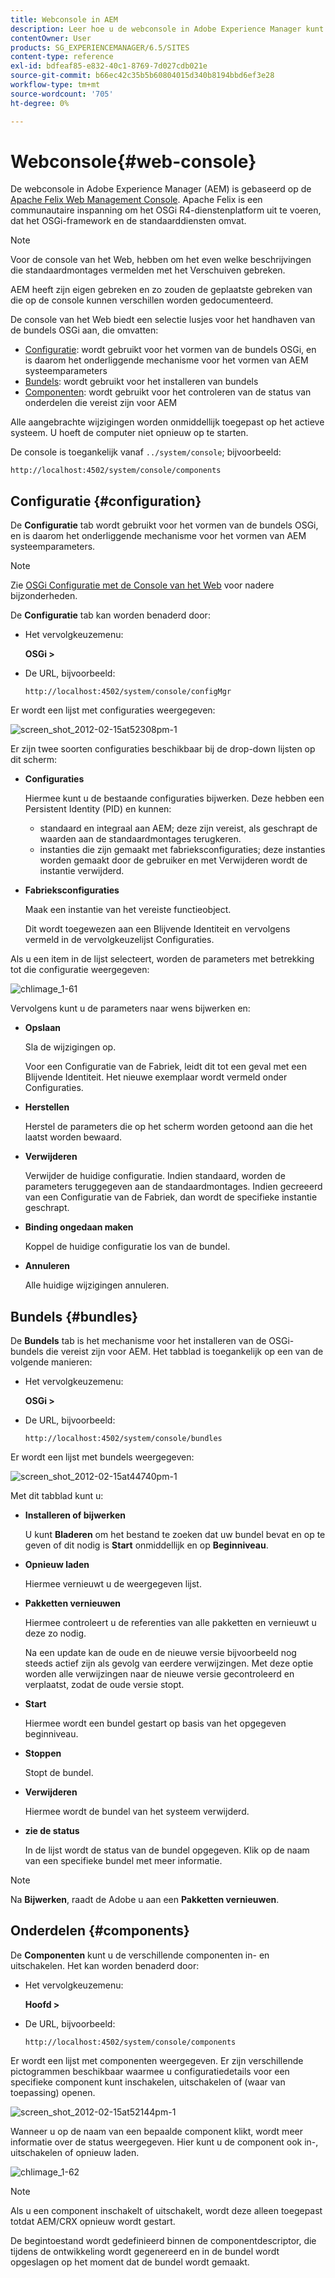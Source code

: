 ```yaml
---
title: Webconsole in AEM
description: Leer hoe u de webconsole in Adobe Experience Manager kunt gebruiken.
contentOwner: User
products: SG_EXPERIENCEMANAGER/6.5/SITES
content-type: reference
exl-id: bdfeaf85-e832-40c1-8769-7d027cdb021e
source-git-commit: b66ec42c35b5b60804015d340b8194bbd6ef3e28
workflow-type: tm+mt
source-wordcount: '705'
ht-degree: 0%

---
```


# Webconsole{#web-console}

De webconsole in Adobe Experience Manager (AEM) is gebaseerd op de [Apache Felix Web Management Console](https://felix.apache.org/documentation/subprojects/apache-felix-web-console.html). Apache Felix is een communautaire inspanning om het OSGi R4-dienstenplatform uit te voeren, dat het OSGi-framework en de standaarddiensten omvat.

>[!NOTE]
>
>Voor de console van het Web, hebben om het even welke beschrijvingen die standaardmontages vermelden met het Verschuiven gebreken.
>
>AEM heeft zijn eigen gebreken en zo zouden de geplaatste gebreken van die op de console kunnen verschillen worden gedocumenteerd.

De console van het Web biedt een selectie lusjes voor het handhaven van de bundels OSGi aan, die omvatten:

* [Configuratie](#configuration): wordt gebruikt voor het vormen van de bundels OSGi, en is daarom het onderliggende mechanisme voor het vormen van AEM systeemparameters
* [Bundels](#bundles): wordt gebruikt voor het installeren van bundels
* [Componenten](#components): wordt gebruikt voor het controleren van de status van onderdelen die vereist zijn voor AEM

Alle aangebrachte wijzigingen worden onmiddellijk toegepast op het actieve systeem. U hoeft de computer niet opnieuw op te starten.

De console is toegankelijk vanaf `../system/console`; bijvoorbeeld:

`http://localhost:4502/system/console/components`

## Configuratie {#configuration}

De **Configuratie** tab wordt gebruikt voor het vormen van de bundels OSGi, en is daarom het onderliggende mechanisme voor het vormen van AEM systeemparameters.

>[!NOTE]
>
>Zie [OSGi Configuratie met de Console van het Web](/help/sites-deploying/configuring-osgi.md#osgi-configuration-with-the-web-console) voor nadere bijzonderheden.

De **Configuratie** tab kan worden benaderd door:

* Het vervolgkeuzemenu:

  **OSGi >**

* De URL, bijvoorbeeld:

  `http://localhost:4502/system/console/configMgr`

Er wordt een lijst met configuraties weergegeven:

![screen_shot_2012-02-15at52308pm-1](assets/screen_shot_2012-02-15at52308pm-1.png)

Er zijn twee soorten configuraties beschikbaar bij de drop-down lijsten op dit scherm:

* **Configuraties**

  Hiermee kunt u de bestaande configuraties bijwerken. Deze hebben een Persistent Identity (PID) en kunnen:

   * standaard en integraal aan AEM; deze zijn vereist, als geschrapt de waarden aan de standaardmontages terugkeren.
   * instanties die zijn gemaakt met fabrieksconfiguraties; deze instanties worden gemaakt door de gebruiker en met Verwijderen wordt de instantie verwijderd.

* **Fabrieksconfiguraties**

  Maak een instantie van het vereiste functieobject.

  Dit wordt toegewezen aan een Blijvende Identiteit en vervolgens vermeld in de vervolgkeuzelijst Configuraties.

Als u een item in de lijst selecteert, worden de parameters met betrekking tot die configuratie weergegeven:

![chlimage_1-61](assets/chlimage_1-61.png)

Vervolgens kunt u de parameters naar wens bijwerken en:

* **Opslaan**

  Sla de wijzigingen op.

  Voor een Configuratie van de Fabriek, leidt dit tot een geval met een Blijvende Identiteit. Het nieuwe exemplaar wordt vermeld onder Configuraties.

* **Herstellen**

  Herstel de parameters die op het scherm worden getoond aan die het laatst worden bewaard.

* **Verwijderen**

  Verwijder de huidige configuratie. Indien standaard, worden de parameters teruggegeven aan de standaardmontages. Indien gecreeerd van een Configuratie van de Fabriek, dan wordt de specifieke instantie geschrapt.

* **Binding ongedaan maken**

  Koppel de huidige configuratie los van de bundel.

* **Annuleren**

  Alle huidige wijzigingen annuleren.

## Bundels {#bundles}

De **Bundels** tab is het mechanisme voor het installeren van de OSGi-bundels die vereist zijn voor AEM. Het tabblad is toegankelijk op een van de volgende manieren:

* Het vervolgkeuzemenu:

  **OSGi >**

* De URL, bijvoorbeeld:

  `http://localhost:4502/system/console/bundles`

Er wordt een lijst met bundels weergegeven:

![screen_shot_2012-02-15at44740pm-1](assets/screen_shot_2012-02-15at44740pm-1.png)

Met dit tabblad kunt u:

* **Installeren of bijwerken**

  U kunt **Bladeren** om het bestand te zoeken dat uw bundel bevat en op te geven of dit nodig is **Start** onmiddellijk en op **Beginniveau**.

* **Opnieuw laden**

  Hiermee vernieuwt u de weergegeven lijst.

* **Pakketten vernieuwen**

  Hiermee controleert u de referenties van alle pakketten en vernieuwt u deze zo nodig.

  Na een update kan de oude en de nieuwe versie bijvoorbeeld nog steeds actief zijn als gevolg van eerdere verwijzingen. Met deze optie worden alle verwijzingen naar de nieuwe versie gecontroleerd en verplaatst, zodat de oude versie stopt.

* **Start**

  Hiermee wordt een bundel gestart op basis van het opgegeven beginniveau.

* **Stoppen**

  Stopt de bundel.

* **Verwijderen**

  Hiermee wordt de bundel van het systeem verwijderd.

* **zie de status**

  In de lijst wordt de status van de bundel opgegeven. Klik op de naam van een specifieke bundel met meer informatie.

>[!NOTE]
>
>Na **Bijwerken**, raadt de Adobe u aan een **Pakketten vernieuwen**.

## Onderdelen {#components}

De **Componenten** kunt u de verschillende componenten in- en uitschakelen. Het kan worden benaderd door:

* Het vervolgkeuzemenu:

  **Hoofd >**

* De URL, bijvoorbeeld:

  `http://localhost:4502/system/console/components`

Er wordt een lijst met componenten weergegeven. Er zijn verschillende pictogrammen beschikbaar waarmee u configuratiedetails voor een specifieke component kunt inschakelen, uitschakelen of (waar van toepassing) openen.

![screen_shot_2012-02-15at52144pm-1](assets/screen_shot_2012-02-15at52144pm-1.png)

Wanneer u op de naam van een bepaalde component klikt, wordt meer informatie over de status weergegeven. Hier kunt u de component ook in-, uitschakelen of opnieuw laden.

![chlimage_1-62](assets/chlimage_1-62.png)

>[!NOTE]
>
>Als u een component inschakelt of uitschakelt, wordt deze alleen toegepast totdat AEM/CRX opnieuw wordt gestart.
>
>De begintoestand wordt gedefinieerd binnen de componentdescriptor, die tijdens de ontwikkeling wordt gegenereerd en in de bundel wordt opgeslagen op het moment dat de bundel wordt gemaakt.
